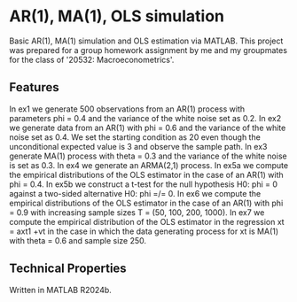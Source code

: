 # AR(1), MA(1), OLS simulation
Basic AR(1), MA(1) simulation and OLS estimation via MATLAB. This project was prepared for a group homework assignment by me and my groupmates for the class of '20532: Macroeconometrics'.

## Features
In ex1 we generate 500 observations from an AR(1) process with parameters phi = 0.4 and the variance of the white noise set as 0.2. In ex2 we generate data from an AR(1) with phi = 0.6 and the variance of the white noise set as 0.4. We set the starting condition as 20 even though the unconditional expected value is 3 and observe the sample path. In ex3 generate MA(1) process with theta = 0.3 and the variance of the white noise is set as 0.3. In ex4 we generate an ARMA(2,1) process. In ex5a we compute the empirical distributions of the OLS estimator in the case of an AR(1) with phi = 0.4. In ex5b we construct a t-test for the null hypothesis H0: phi = 0 against a two-sided alternative H0: phi =/= 0. In ex6 we compute the empirical distributions of the OLS estimator in the case of an AR(1) with phi = 0.9 with increasing sample sizes T = (50, 100, 200, 1000). In ex7 we compute the empirical distribution of the OLS estimator in the regression xt = axt 1 +vt in the case in which the data generating process for xt is MA(1) with theta = 0.6 and sample size 250.

## Technical Properties
Written in MATLAB R2024b.
